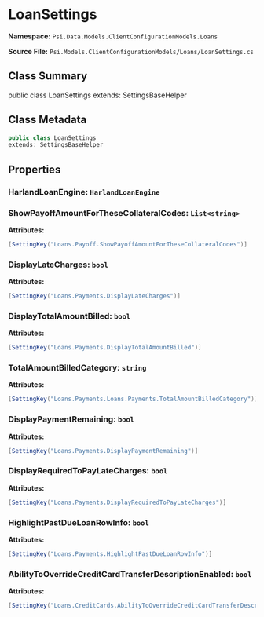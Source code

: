 # LoanSettings

**Namespace:** `Psi.Data.Models.ClientConfigurationModels.Loans`

**Source File:** `Psi.Models.ClientConfigurationModels/Loans/LoanSettings.cs`

## Class Summary

public class LoanSettings
extends: SettingsBaseHelper

## Class Metadata

```typescript
public class LoanSettings
extends: SettingsBaseHelper
```

## Properties

### HarlandLoanEngine: `HarlandLoanEngine`



### ShowPayoffAmountForTheseCollateralCodes: `List<string>`



**Attributes:**
```csharp
[SettingKey("Loans.Payoff.ShowPayoffAmountForTheseCollateralCodes")]
```

### DisplayLateCharges: `bool`



**Attributes:**
```csharp
[SettingKey("Loans.Payments.DisplayLateCharges")]
```

### DisplayTotalAmountBilled: `bool`



**Attributes:**
```csharp
[SettingKey("Loans.Payments.DisplayTotalAmountBilled")]
```

### TotalAmountBilledCategory: `string`



**Attributes:**
```csharp
[SettingKey("Loans.Payments.Loans.Payments.TotalAmountBilledCategory")]
```

### DisplayPaymentRemaining: `bool`



**Attributes:**
```csharp
[SettingKey("Loans.Payments.DisplayPaymentRemaining")]
```

### DisplayRequiredToPayLateCharges: `bool`



**Attributes:**
```csharp
[SettingKey("Loans.Payments.DisplayRequiredToPayLateCharges")]
```

### HighlightPastDueLoanRowInfo: `bool`



**Attributes:**
```csharp
[SettingKey("Loans.Payments.HighlightPastDueLoanRowInfo")]
```

### AbilityToOverrideCreditCardTransferDescriptionEnabled: `bool`



**Attributes:**
```csharp
[SettingKey("Loans.CreditCards.AbilityToOverrideCreditCardTransferDescriptionEnabled")]
```
